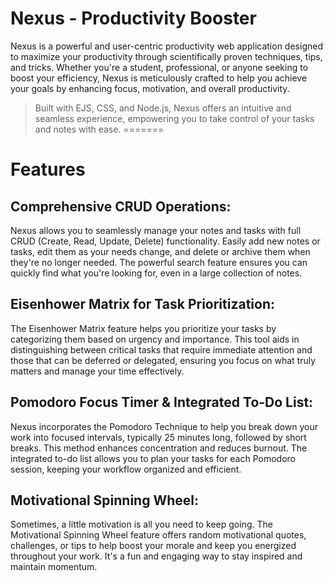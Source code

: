 
# Nexus - Productivity Booster
Nexus is a powerful and user-centric productivity web application designed to maximize your productivity through scientifically proven techniques, tips, and tricks. Whether you're a student, professional, or anyone seeking to boost your efficiency, Nexus is meticulously crafted to help you achieve your goals by enhancing focus, motivation, and overall productivity.

>Built with EJS, CSS, and Node.js, Nexus offers an intuitive and seamless experience, empowering you to take control of your tasks and notes with ease.
=======
# Features
## Comprehensive CRUD Operations:
Nexus allows you to seamlessly manage your notes and tasks with full CRUD (Create, Read, Update, Delete) functionality. Easily add new notes or tasks, edit them as your needs change, and delete or archive them when they're no longer needed. The powerful search feature ensures you can quickly find what you're looking for, even in a large collection of notes.

## Eisenhower Matrix for Task Prioritization:
The Eisenhower Matrix feature helps you prioritize your tasks by categorizing them based on urgency and importance. This tool aids in distinguishing between critical tasks that require immediate attention and those that can be deferred or delegated, ensuring you focus on what truly matters and manage your time effectively.

## Pomodoro Focus Timer & Integrated To-Do List:
Nexus incorporates the Pomodoro Technique to help you break down your work into focused intervals, typically 25 minutes long, followed by short breaks. This method enhances concentration and reduces burnout. The integrated to-do list allows you to plan your tasks for each Pomodoro session, keeping your workflow organized and efficient.

## Motivational Spinning Wheel:
Sometimes, a little motivation is all you need to keep going. The Motivational Spinning Wheel feature offers random motivational quotes, challenges, or tips to help boost your morale and keep you energized throughout your work. It's a fun and engaging way to stay inspired and maintain momentum.
